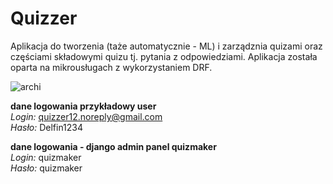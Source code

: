 # Quizzer
Aplikacja do tworzenia (taże automatycznie - ML) i zarządznia quizami oraz częściami składowymi quizu tj. pytania z odpowiedziami. Aplikacja została oparta na mikrousługach z wykorzystaniem DRF.

![archi](https://github.com/user-attachments/assets/7c1406d8-81fc-4a13-a1e0-19a98acb39c8)


**dane logowania przykładowy user**
<br/>_Login:_ quizzer12.noreply@gmail.com
<br/>_Hasło:_ Delfin1234

**dane logowania - django admin panel quizmaker**
<br/>_Login:_ quizmaker
<br/>_Hasło:_ quizmaker
